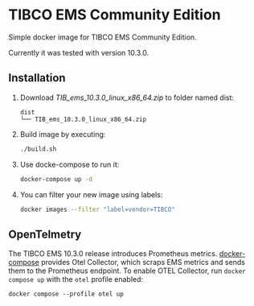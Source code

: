 # TIBCO EMS Community Edition
Simple docker image for TIBCO EMS Community Edition.

Currently it was tested with version 10.3.0.

## Installation

1. Download *TIB_ems_10.3.0_linux_x86_64.zip* to folder named dist:
    ```
    dist
    └── TIB_ems_10.3.0_linux_x86_64.zip
    ```
2. Build image by executing:
    ```bash
    ./build.sh
    ```

3. Use docke-compose to run it:  
    ```bash
    docker-compose up -d
    ```

4. You can filter your new image using labels:
    ```bash
    docker images --filter "label=vendor=TIBCO"
    ```

## OpenTelmetry
The TIBCO EMS 10.3.0 release introduces Prometheus metrics. [docker-compose](docker-compose.yml) provides Otel Collector, which scraps EMS metrics and sends them to the Prometheus endpoint. To enable OTEL Collector, run `docker compose up` with the `otel` profile enabled:

```
docker compose --profile otel up
```